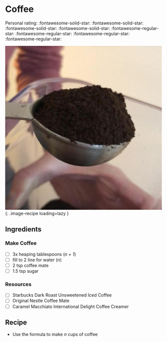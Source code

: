 # Coffee

<!-- {cts} rating=1; (User can specify rating on scale of 1-5) -->
Personal rating: :fontawesome-solid-star: :fontawesome-solid-star: :fontawesome-solid-star: :fontawesome-solid-star: :fontawesome-regular-star: :fontawesome-regular-star: :fontawesome-regular-star: :fontawesome-regular-star:
<!-- {cte} -->

<!-- {cts} name_image=coffee.jpeg; (User can specify image name) -->
![coffee.jpeg](./coffee.jpeg){: .image-recipe loading=lazy }
<!-- {cte} -->

## Ingredients

### Make Coffee

* [ ] 3x heaping tablespoons (*n + 1*)
* [ ] fill to 2 line for water (*n*)
* [ ] 2 tsp coffee mate
* [ ] 1.5 tsp sugar

### Resources

* [ ] Starbucks Dark Roast Unsweetened Iced Coffee
* [ ] Original Nestle Coffee Mate
* [ ] Caramel Macchiato International Delight Coffee Creamer

## Recipe

* Use the formula to make *n* cups of coffee
